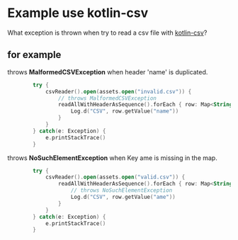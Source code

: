 # Example use kotlin-csv

What exception is thrown when try to read a csv file with [kotlin-csv](https://github.com/doyaaaaaken/kotlin-csv)?

## for example

throws **MalformedCSVException** when header 'name' is duplicated.

```kotlin
        try {
            csvReader().open(assets.open("invalid.csv")) {
                // throws MalformedCSVException
                readAllWithHeaderAsSequence().forEach { row: Map<String, String> ->
                    Log.d("CSV", row.getValue("name"))
                }
            }
        } catch(e: Exception) {
            e.printStackTrace()
        }
```

throws **NoSuchElementException** when Key ame is missing in the map.

```kotlin
        try {
            csvReader().open(assets.open("valid.csv")) {
                readAllWithHeaderAsSequence().forEach { row: Map<String, String> ->
                    // throws NoSuchElementException
                    Log.d("CSV", row.getValue("ame"))
                }
            }
        } catch(e: Exception) {
            e.printStackTrace()
        }
```        
